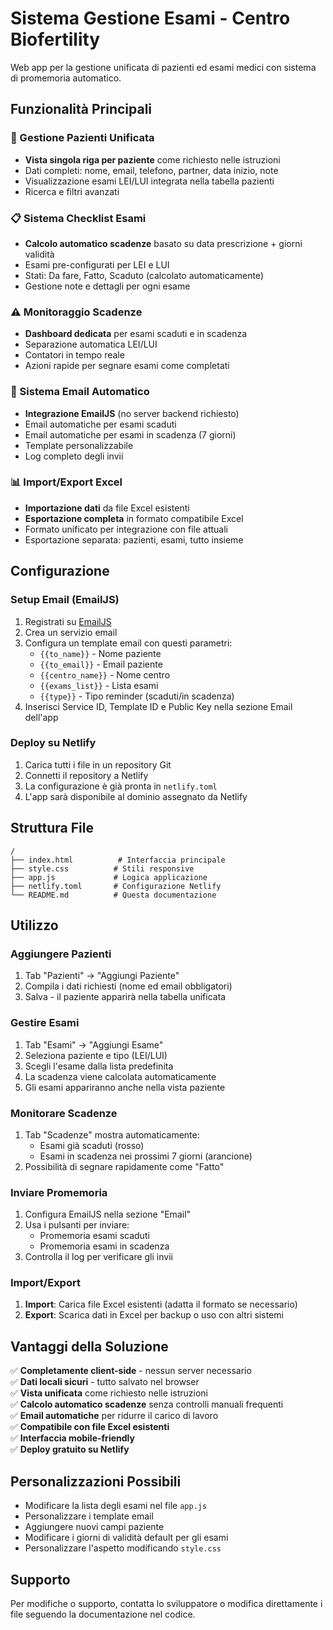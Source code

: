 # Sistema Gestione Esami - Centro Biofertility

Web app per la gestione unificata di pazienti ed esami medici con sistema di promemoria automatico.

## Funzionalità Principali

### 🏥 Gestione Pazienti Unificata
- **Vista singola riga per paziente** come richiesto nelle istruzioni
- Dati completi: nome, email, telefono, partner, data inizio, note
- Visualizzazione esami LEI/LUI integrata nella tabella pazienti
- Ricerca e filtri avanzati

### 📋 Sistema Checklist Esami
- **Calcolo automatico scadenze** basato su data prescrizione + giorni validità
- Esami pre-configurati per LEI e LUI
- Stati: Da fare, Fatto, Scaduto (calcolato automaticamente)
- Gestione note e dettagli per ogni esame

### ⚠️ Monitoraggio Scadenze
- **Dashboard dedicata** per esami scaduti e in scadenza
- Separazione automatica LEI/LUI
- Contatori in tempo reale
- Azioni rapide per segnare esami come completati

### 📧 Sistema Email Automatico
- **Integrazione EmailJS** (no server backend richiesto)
- Email automatiche per esami scaduti
- Email automatiche per esami in scadenza (7 giorni)
- Template personalizzabile
- Log completo degli invii

### 📊 Import/Export Excel
- **Importazione dati** da file Excel esistenti
- **Esportazione completa** in formato compatibile Excel
- Formato unificato per integrazione con file attuali
- Esportazione separata: pazienti, esami, tutto insieme

## Configurazione

### Setup Email (EmailJS)
1. Registrati su [EmailJS](https://www.emailjs.com/)
2. Crea un servizio email
3. Configura un template email con questi parametri:
   - `{{to_name}}` - Nome paziente
   - `{{to_email}}` - Email paziente  
   - `{{centro_name}}` - Nome centro
   - `{{exams_list}}` - Lista esami
   - `{{type}}` - Tipo reminder (scaduti/in scadenza)
4. Inserisci Service ID, Template ID e Public Key nella sezione Email dell'app

### Deploy su Netlify
1. Carica tutti i file in un repository Git
2. Connetti il repository a Netlify
3. La configurazione è già pronta in `netlify.toml`
4. L'app sarà disponibile al dominio assegnato da Netlify

## Struttura File
```
/
├── index.html          # Interfaccia principale
├── style.css          # Stili responsive  
├── app.js             # Logica applicazione
├── netlify.toml       # Configurazione Netlify
└── README.md          # Questa documentazione
```

## Utilizzo

### Aggiungere Pazienti
1. Tab "Pazienti" → "Aggiungi Paziente"
2. Compila i dati richiesti (nome ed email obbligatori)
3. Salva - il paziente apparirà nella tabella unificata

### Gestire Esami
1. Tab "Esami" → "Aggiungi Esame"
2. Seleziona paziente e tipo (LEI/LUI)
3. Scegli l'esame dalla lista predefinita
4. La scadenza viene calcolata automaticamente
5. Gli esami appariranno anche nella vista paziente

### Monitorare Scadenze
1. Tab "Scadenze" mostra automaticamente:
   - Esami già scaduti (rosso)
   - Esami in scadenza nei prossimi 7 giorni (arancione)
2. Possibilità di segnare rapidamente come "Fatto"

### Inviare Promemoria
1. Configura EmailJS nella sezione "Email"
2. Usa i pulsanti per inviare:
   - Promemoria esami scaduti
   - Promemoria esami in scadenza
3. Controlla il log per verificare gli invii

### Import/Export
1. **Import**: Carica file Excel esistenti (adatta il formato se necessario)
2. **Export**: Scarica dati in Excel per backup o uso con altri sistemi

## Vantaggi della Soluzione

✅ **Completamente client-side** - nessun server necessario  
✅ **Dati locali sicuri** - tutto salvato nel browser  
✅ **Vista unificata** come richiesto nelle istruzioni  
✅ **Calcolo automatico scadenze** senza controlli manuali frequenti  
✅ **Email automatiche** per ridurre il carico di lavoro  
✅ **Compatibile con file Excel esistenti**  
✅ **Interfaccia mobile-friendly**  
✅ **Deploy gratuito su Netlify**  

## Personalizzazioni Possibili

- Modificare la lista degli esami nel file `app.js`
- Personalizzare i template email
- Aggiungere nuovi campi paziente
- Modificare i giorni di validità default per gli esami
- Personalizzare l'aspetto modificando `style.css`

## Supporto

Per modifiche o supporto, contatta lo sviluppatore o modifica direttamente i file seguendo la documentazione nel codice.